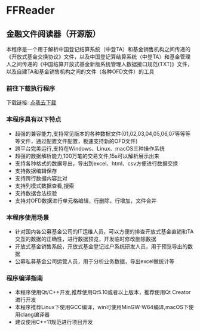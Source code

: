 # FFReader

## 金融文件阅读器（开源版）  
本程序是一个用于解析中国登记结算系统（中登TA）和基金销售机构之间传递的《开放式基金交换协议》文件，以及中国登记算结算系统（中登TA）和基金管理人之间传递的《中国结算开放式基金新版系统管理人数据接口规范(TXT)》文件，以及自建TA和基金销售机构之间的文件（各种OFD文件）的工具  

### 前往下载执行程序

下载链接: [点我去下载](https://gitee.com/cnldw/FinanceFileReader/releases "FundFileReader程序和源码下载链接")

### 本程序具有以下特点  
* 超强的兼容能力,支持常见版本的各种数据文件(01,02,03,04,05,06,07等等等等文件，通过配置文件配置，极速支持新的OFD文件)  
* 跨平台完美运行,支持在Windows、Linux、macOS三种操作系统  
* 超强的数据解析能力,100万笔的交易文件,15s可以解析展示出来  
* 支持各种格式的数据导出，导出到excel、html、csv方便进行数据交换  
* 支持数据编辑保存  
* 支持跨行数据内容比对  
* 支持列模式数据查看,搜索  
* 支持数据合法校验  
* 支持对OFD数据进行单元格编辑，行删除，行增加，文件合并 

### 本程序使用场景
* 针对国内各公募基金公司的IT运维人员，可以方便的排查开放式基金直销和TA交互的数据的正确性，进行数据预览，开发临时修改删除数据
* 开放式基金销售系统，开放式基金登记过户系统研发人员，用于预览导出的数据
* 公募私募基金公司运营人员，用于分析业务数据，导出excel做统计等

### 程序编译指南

* 本程序使用Qt/C++开发,推荐使用Qt5.10或者以上版本，推荐使用Qt Creator进行开发  
* 本程序推荐Linux下使用GCC编译，win可使用MinGW-W64编译,macOS下使用clang编译器  
* 建议使用C++11规范进行项目开发